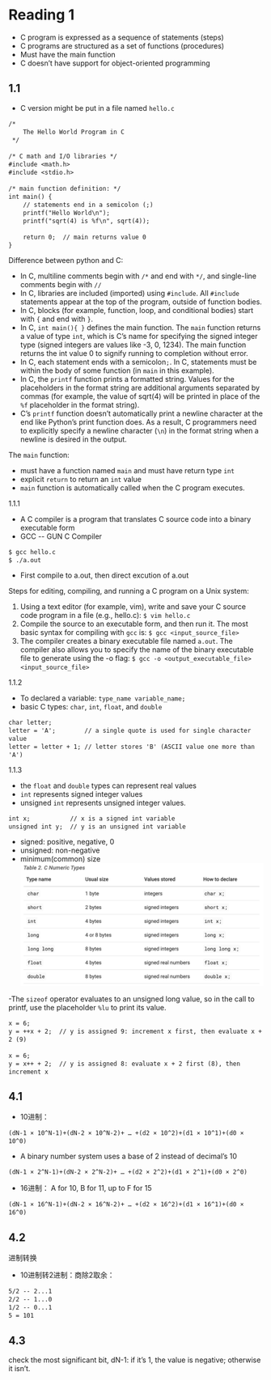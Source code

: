 # Reading 1
- C program is expressed as a sequence of statements (steps)
- C programs are structured as a set of functions (procedures)
- Must have the main function
- C doesn’t have support for object-oriented programming
## 1.1
 - C version might be put in a file named `hello.c`
```
/*
    The Hello World Program in C
 */

/* C math and I/O libraries */
#include <math.h>
#include <stdio.h>

/* main function definition: */
int main() {
    // statements end in a semicolon (;)
    printf("Hello World\n");
    printf("sqrt(4) is %f\n", sqrt(4));

    return 0;  // main returns value 0
}
```

Difference between python and C:

- In C, multiline comments begin with `/*` and end with `*/`, and single-line comments begin with `//`
- In C, libraries are included (imported) using `#include`. All `#include` statements appear at the top of the program, outside of function bodies.
- In C, blocks (for example, function, loop, and conditional bodies) start with `{` and end with `}`.
- In C, `int main(){ }` defines the main function. The `main` function returns a value of type `int`, which is C’s name for specifying the signed integer type (signed integers are values like -3, 0, 1234). The main function returns the int value 0 to signify running to completion without error.
- In C, each statement ends with a semicolon`;`. In C, statements must be within the body of some function (in `main` in this example).
- In C, the `printf` function prints a formatted string. Values for the placeholders in the format string are additional arguments separated by commas (for example, the value of sqrt(4) will be printed in place of the `%f` placeholder in the format string).
- C’s `printf` function doesn’t automatically print a newline character at the end like Python’s print function does. As a result, C programmers need to explicitly specify a newline character (`\n`) in the format string when a newline is desired in the output.

The `main` function:
- must have a function named `main` and must have return type `int`
- explicit `return` to return an `int` value
- `main` function is automatically called when the C program executes.

1.1.1
- A C compiler is a program that translates C source code into a binary executable form
- GCC -- GUN C Compiler
```
$ gcc hello.c
$ ./a.out
```
- First compile to a.out, then direct excution of a.out

Steps for editing, compiling, and running a C program on a Unix system:
1) Using a text editor (for example, vim), write and save your C source code program in a file (e.g., hello.c):
`$ vim hello.c`
2) Compile the source to an executable form, and then run it. The most basic syntax for compiling with `gcc` is:
`$ gcc <input_source_file>`
3) The compiler creates a binary executable file named `a.out`.
The compiler also allows you to specify the name of the binary executable file to generate using the -o flag:
`$ gcc -o <output_executable_file> <input_source_file>`

1.1.2
- To declared a variable:
`type_name variable_name;`
- basic C types: `char`, `int`, `float`, and `double`
```
char letter;
letter = 'A';        // a single quote is used for single character value
letter = letter + 1; // letter stores 'B' (ASCII value one more than 'A')
```

1.1.3
- the `float` and `double` types can represent real values
- `int` represents signed integer values
- unsigned `int` represents unsigned integer values.
```
int x;           // x is a signed int variable
unsigned int y;  // y is an unsigned int variable
```
- signed: positive, negative, 0
- unsigned: non-negative
- minimum(common) size
![Image](1.1.pic.jpg)


-The `sizeof` operator evaluates to an unsigned long value, so in the call to printf, use the placeholder `%lu` to print its value.

```
x = 6;
y = ++x + 2;  // y is assigned 9: increment x first, then evaluate x + 2 (9)

x = 6;
y = x++ + 2;  // y is assigned 8: evaluate x + 2 first (8), then increment x
```

## 4.1
- 10进制：
```
(dN-1 × 10^N-1)+(dN-2 × 10^N-2)+ … +(d2 × 10^2)+(d1 × 10^1)+(d0 × 10^0)
```
- A binary number system uses a base of 2 instead of decimal’s 10

```
(dN-1 × 2^N-1)+(dN-2 × 2^N-2)+ … +(d2 × 2^2)+(d1 × 2^1)+(d0 × 2^0)
```
- 16进制： A for 10, B for 11, up to F for 15
```
(dN-1 × 16^N-1)+(dN-2 × 16^N-2)+ … +(d2 × 16^2)+(d1 × 16^1)+(d0 × 16^0)
```
## 4.2
进制转换
- 10进制转2进制：商除2取余：
``` 
5/2 -- 2...1
2/2 -- 1...0
1/2 -- 0...1
5 = 101
```

## 4.3
check the most significant bit, dN-1: if it’s 1, the value is negative; otherwise it isn’t.





 
 
